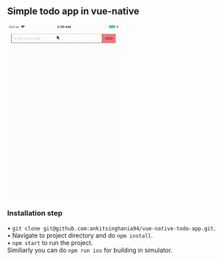 ## Simple todo app in vue-native

<img alt="Todo app in vue-native" src="gif/vueTodoGif.gif" width="260" height="400" />

### Installation step
• ```git clone git@github.com:ankitsinghania94/vue-native-todo-app.git```.<br />
• Navigate to project directory and do ```npm install```.<br />
• ```npm start``` to run the project.<br />
Similiarly you can do ```npm run ios``` for building in simulator.
